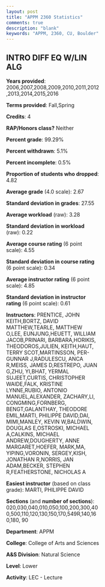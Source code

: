 ```yaml
---
layout: post
title: "APPM 2360 Statistics"
comments: true
description: "blank"
keywords: "APPM, 2360, CU, Boulder"
--- 
```

<head>
<script src="https://ajax.googleapis.com/ajax/libs/jquery/2.1.3/jquery.min.js"></script>
<script src="https://dl.dropboxusercontent.com/s/pc42nxpaw1ea4o9/highcharts.js?dl=0"></script>
<!-- <script src="../assets/js/highcharts.js"></script> -->
<style type="text/css">@font-face {
	font-family: "Bebas Neue";
	src: url(https://www.filehosting.org/file/details/544349/BebasNeue%20Regular.otf) format("opentype");
	}
	h1.Bebas { 
		font-family: "Bebas Neue", Verdana, Tahoma;
	}
</style>
</head>
<body>
	<div id="container" style="float: right; width: 45%; height: 88%; margin-left: 2.5%; margin-right: 2.5%;"></div>
	<script language="JavaScript">
		$(document).ready(function() {
		var chart = {type: 'column'};
		var title = {text: 'Grade Distribution'};
		var xAxis = {categories: ['A','B','C','D','F'],crosshair: true};
		var yAxis = {min: 0,title: {text: 'Percentage'}};
		var tooltip = {headerFormat: '<center><b><span style="font-size:20px">{point.key}</span></b></center>',
		               pointFormat: '<td style="padding:0"><b>{point.y:.1f}%</b></td>',
		               footerFormat: '</table>',shared: true,useHTML: true};
		var plotOptions = {column: {pointPadding: 0.0,borderWidth: 0}};  
		var credits = {enabled: false};var series= [{name: 'Percent',data: [22.49,39.36,27.04,4.67,6.43,]}];
		var json = {};
		json.chart = chart;
		json.title = title;
		json.tooltip = tooltip;
		json.xAxis = xAxis;
		json.yAxis = yAxis;  
		json.series = series;
		json.plotOptions = plotOptions;  
		json.credits = credits;
		$('#container').highcharts(json);
	});
	</script>
</body>
			   
## INTRO DIFF EQ W/LIN ALG

**Years provided**: 2006,2007,2008,2009,2010,2011,2012,2013,2014,2015,2016

**Terms provided**: Fall,Spring

**Credits**: 4

**RAP/Honors class?** Neither

**Percent grade**: 99.29%

**Percent withdrawn**: 5.1%

**Percent incomplete**: 0.5%

**Proportion of students who dropped**: 4.82

**Average grade** (4.0 scale): 2.67

**Standard deviation in grades**: 27.55

**Average workload** (raw): 3.28

**Standard deviation in workload** (raw): 0.22

**Average course rating** (6 point scale): 4.55

**Standard deviation in course rating** (6 point scale): 0.34

**Average instructor rating** (6 point scale): 4.85

**Standard deviation in instructor rating** (6 point scale): 0.61

**Instructors**: PRENTICE, JOHN KEITH,BORTZ, DAVID MATTHEW,TEARLE, MATTHEW O,LEE, EUNJUNG,HEUETT, WILLIAM JACOB,PRINARI, BARBARA,HORIKIS, THEODOROS,JULIEN, KEITH,HAUT, TERRY SCOT,MARTINSSON, PER-GUNNAR J,RADULESCU, ANCA R,MEISS, JAMES D,RESTREPO, JUAN G,ZHU, YI,BHAT, YERMAL SUJEET,CURTIS, CHRISTOPHER WAIDE,FALK, KRISTINE LYNNE,RUBIO, ANTONIO MANUEL,ALEXANDER, ZACHARY,LI, CONGMING,FORNBERG, BENGT,GALANTHAY, THEODORE EMIL,MARTI, PHILIPPE DAVID,DAI, MIMI,MANLEY, KEVIN W,BALDWIN, DOUGLAS E,OSTROSKI, MICHAEL A,CALKINS, MICHAEL ANDREW,DOUGHERTY, ANNE MARGARET,HOEFER, MARK,MA, YIPING,VORONIN, SERGEY,KISH, JONATHAN R,NORRIS, JAN ADAM,BECKER, STEPHEN R,FEATHERSTONE, NICHOLAS A

**Easiest instructor** (based on class grade): MARTI, PHILIPPE DAVID

**Sections** (and **number of sections**): 020,030,040,010,050,100,200,300,400,500,110,120,130,150,170,549R,140,160,180, 90

**Department**: APPM

**College**: College of Arts and Sciences

**A&S Division**: Natural Science

**Level**: Lower

**Activity**: LEC - Lecture
